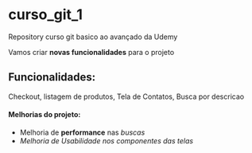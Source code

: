 # curso_git_1
Repository curso git basico ao avançado da Udemy

Vamos criar **novas funcionalidades** para o projeto

## Funcionalidades:

Checkout, listagem de produtos, Tela de Contatos, Busca por descricao

#### Melhorias do projeto:
* Melhoria de __performance__ nas *buscas*
* _Melhoria de Usabilidade nos componentes das telas_
